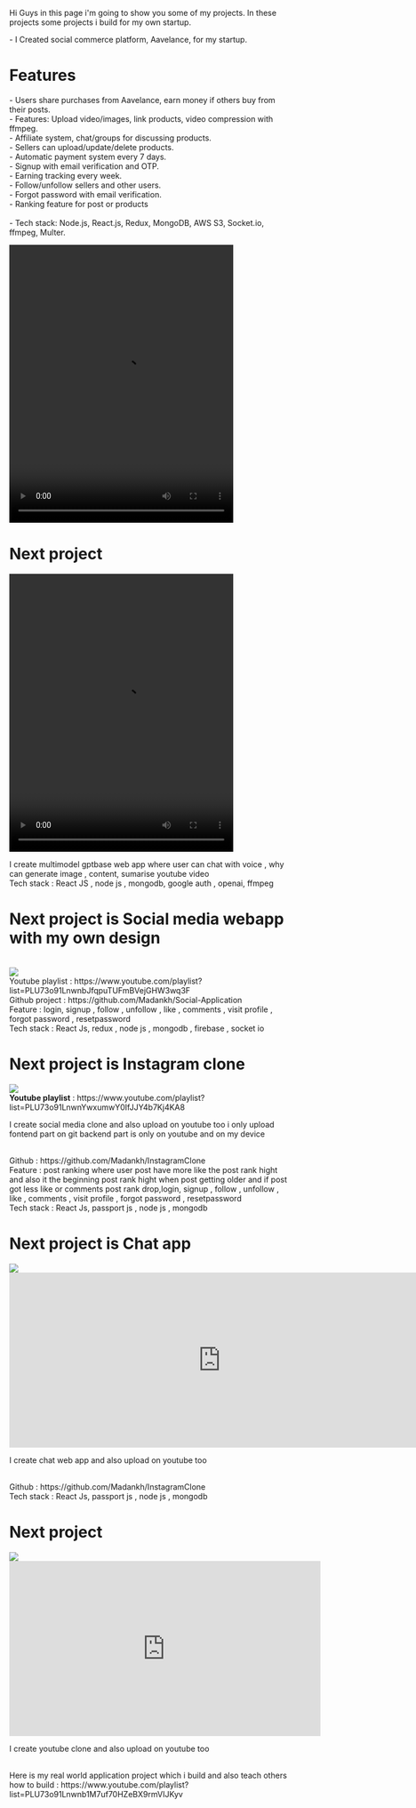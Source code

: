 Hi Guys in this page i'm going to show you some of my projects. In these projects some projects i build for my own startup.
<div>
  <p>- I Created social commerce platform, Aavelance, for my startup.
  <br/>
  <h1>Features</h1>  
- Users share purchases from Aavelance, earn money if others buy from their posts.<br/>
- Features: Upload video/images, link products, video compression with ffmpeg.<br/>
- Affiliate system, chat/groups for discussing products.<br/>
- Sellers can upload/update/delete products.<br/>
- Automatic payment system every 7 days.<br/>
- Signup with email verification and OTP.<br/>
- Earning tracking every week.<br/>
- Follow/unfollow sellers and other users.<br/>
- Forgot password with email verification.<br/>
- Ranking feature for post or products <br/>
 <br/>   
- Tech stack: Node.js, React.js, Redux, MongoDB, AWS S3, Socket.io, ffmpeg, Multer.</p>
  <video width="80%" height="500px" controls>
   <source src="https://firebasestorage.googleapis.com/v0/b/mecoo-712c0.appspot.com/o/Timeline%201.mov?alt=media&token=99db6cd6-3988-4ee3-b0eb-64fc668df665">
    Your browser does not support the video tag.
  </video>

  <h1>Next project</h1>
  <video width="80%" height="500px" controls>
   <source src="https://firebasestorage.googleapis.com/v0/b/mecoo-712c0.appspot.com/o/Timeline%201.mp4?alt=media&token=149677ff-f126-42ca-bd2c-f46b18ce8958" 
     type="video/mp4">
    Your browser does not support the video tag.
  </video>
  <p>I create multimodel gptbase web app where user can chat with voice , why can generate image , content, sumarise youtube video
  <br/>
  Tech stack : React JS , node js , mongodb, google auth , openai, ffmpeg</p>

  <h1>Next project is Social media webapp with my own design</h1>
  <br/>
  <img src="https://i.ytimg.com/vi/_wm3kPnRdR0/maxresdefault.jpg" />
  <br/>
  Youtube playlist : https://www.youtube.com/playlist?list=PLU73o91LnwnbJfqpuTUFmBVejGHW3wq3F
  <br/>
  Github project : https://github.com/Madankh/Social-Application
  <br/>
  Feature : login, signup , follow , unfollow , like , comments , visit profile , forgot password , resetpassword
  <br/>
  Tech stack : React Js, redux , node js , mongodb , firebase , socket io
  

  <h1>Next project is Instagram clone </h1>
  <img src="https://i.ytimg.com/vi/O51hmFvgWuI/maxresdefault.jpg"/>
  <br/>
  <b>Youtube playlist</b> : https://www.youtube.com/playlist?list=PLU73o91LnwnYwxumwY0IfJJY4b7Kj4KA8 
  <br/>
  <p>I create social media clone and also upload on youtube too i only upload fontend part on git backend part is only on youtube and on my device</p>
  <br/>
  Github : https://github.com/Madankh/InstagramClone
  <br/>
  Feature : post ranking where user post have more like the post rank hight and also it the beginning post rank hight when post getting older and if post got less like or comments post rank drop,login, signup , follow , unfollow , like , comments , visit profile , forgot password , resetpassword
  <br/>
  Tech stack : React Js, passport js , node js , mongodb 

<h1>Next project is Chat app </h1>
  <img src="https://i.ytimg.com/vi/uJ9suOYksBo/maxresdefault.jpg"/>
  <br/>
 <iframe width="760" height="315" src="https://www.youtube.com/embed/uJ9suOYksBo" title="YouTube video player" frameborder="0" allow="accelerometer; autoplay; clipboard-write; encrypted-media; gyroscope; picture-in-picture; web-share" allowfullscreen></iframe>
  <br/>
  <p>I create chat web app and also upload on youtube too</p>
  <br/>
  Github : https://github.com/Madankh/InstagramClone
  
  <br/>
  Tech stack : React Js, passport js , node js , mongodb 

  
  <h1>Next project</h1>
  <img src="https://i.ytimg.com/vi/nkG3lPxFZHU/maxresdefault.jpg"/>
  <br/>
  <iframe width="560" height="315" src="https://www.youtube.com/embed/wAbjI4aX0pc" title="YouTube video player" frameborder="0" allow="accelerometer; autoplay; clipboard-write; encrypted-media; 
  gyroscope; picture-in-picture; web-share" allowfullscreen></iframe>
  <p>I create youtube clone and also upload on youtube too</p>
</div>

<br>
Here is my real world application project which i build and also teach others how to build : https://www.youtube.com/playlist?list=PLU73o91Lnwnb1M7uf70HZeBX9rmVIJKyv



